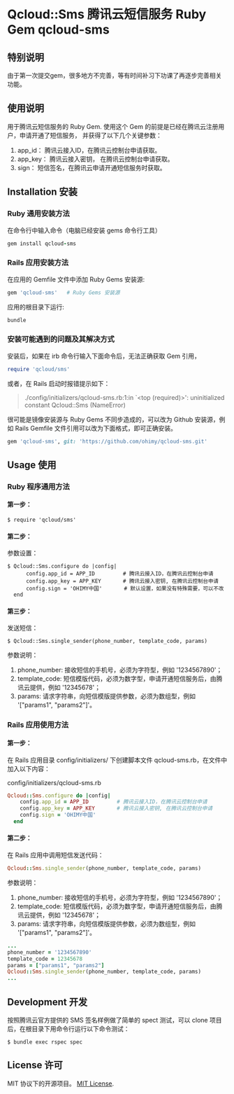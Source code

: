 # Qcloud::Sms 腾讯云短信服务 Ruby Gem qcloud-sms

## 特别说明

由于第一次提交gem，很多地方不完善，等有时间补习下功课了再逐步完善相关功能。

## 使用说明

用于腾讯云短信服务的 Ruby Gem. 使用这个 Gem 的前提是已经在腾讯云注册用户，申请开通了短信服务，
并获得了以下几个关键参数：

1. app\_id：        腾讯云接入ID，在腾讯云控制台申请获取。
2. app\_key：       腾讯云接入密钥， 在腾讯云控制台申请获取。
3. sign：           短信签名，在腾讯云申请开通短信服务时获取。

## Installation 安装

### Ruby 通用安装方法
在命令行中输入命令（电脑已经安装 gems 命令行工具）

```ruby
gem install qcloud-sms
```

### Rails 应用安装方法

在应用的 Gemfile 文件中添加 Ruby Gems 安装源:

```ruby
gem 'qcloud-sms'   # Ruby Gems 安装源
```

应用的根目录下运行:

```ruby
bundle
```

### 安装可能遇到的问题及其解决方式  

安装后，如果在 irb 命令行输入下面命令后，无法正确获取 Gem 引用，

```ruby
require 'qcloud/sms'
```

或者，在 Rails 启动时报错提示如下：

> ./config/initializers/qcloud-sms.rb:1:in `<top (required)>': uninitialized constant Qcloud::Sms (NameError)

很可能是镜像安装源与 Ruby Gems 不同步造成的，可以改为 Github 安装源，例如 Rails Gemfile 文件引用可以改为下面格式，即可正确安装。

```ruby
gem 'qcloud-sms', git: 'https://github.com/ohimy/qcloud-sms.git'
```

## Usage 使用

### Ruby 程序通用方法

#### 第一步：

    $ require 'qcloud/sms'

#### 第二步：

参数设置：

    $ Qcloud::Sms.configure do |config|
          config.app_id = APP_ID         # 腾讯云接入ID，在腾讯云控制台申请
          config.app_key = APP_KEY       # 腾讯云接入密钥, 在腾讯云控制台申请
          config.sign = 'OHIMY中国'       # 默认设置，如果没有特殊需要，可以不改
      end

#### 第三步：

发送短信：

    $ Qcloud::Sms.single_sender(phone_number, template_code, params)

参数说明：

1. phone_number: 接收短信的手机号，必须为字符型，例如 '1234567890'；
2. template\_code: 短信模版代码，必须为数字型，申请开通短信服务后，由腾讯云提供，例如 '12345678'；
3. params: 请求字符串，向短信模版提供参数，必须为数组型，例如 '["params1", "params2"]'。

### Rails 应用使用方法

#### 第一步：

在 Rails 应用目录 config/initializers/ 下创建脚本文件 qcloud-sms.rb，在文件中加入以下内容：

config/initializers/qcloud-sms.rb

```ruby
Qcloud::Sms.configure do |config|
    config.app_id = APP_ID         # 腾讯云接入ID，在腾讯云控制台申请
    config.app_key = APP_KEY       # 腾讯云接入密钥, 在腾讯云控制台申请
    config.sign = 'OHIMY中国'
  end
```

#### 第二步：

在 Rails 应用中调用短信发送代码：

```ruby
Qcloud::Sms.single_sender(phone_number, template_code, params)
```    

参数说明：

1. phone_number: 接收短信的手机号，必须为字符型，例如 '1234567890'；
2. template\_code: 短信模版代码，必须为数字型，申请开通短信服务后，由腾讯云提供，例如 '12345678'；
3. params: 请求字符串，向短信模版提供参数，必须为数组型，例如 '["params1", "params2"]'。


```ruby
...
phone_number = '1234567890'
template_code = 12345678
params = ["params1", "params2"]
Qcloud::Sms.single_sender(phone_number, template_code, params)
...
```    

## Development 开发

按照腾讯云官方提供的 SMS 签名样例做了简单的 spect 测试，可以 clone 项目后，在根目录下用命令行运行以下命令测试：

    $ bundle exec rspec spec


## License 许可

MIT 协议下的开源项目。 [MIT License](http://opensource.org/licenses/MIT).